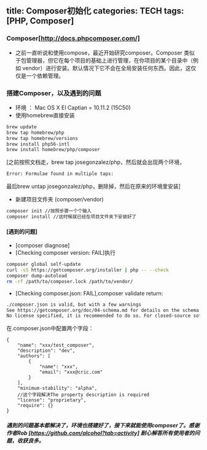 title: Composer初始化
categories: TECH
tags: [PHP, Composer]
---
### Composer[http://docs.phpcomposer.com/]
- 之前一直听说和使用compose，最近开始研究composer。Composer 类似于包管理器，但它在每个项目的基础上进行管理，在你项目的某个目录中（例如 vendor）进行安装。默认情况下它不会在全局安装任何东西。因此，这仅仅是一个依赖管理。

### 搭建Composer，以及遇到的问题
- 环境 ： Mac OS X EI Captian = 10.11.2 (15C50)
- 使用homebrew直接安装
```bash
brew update
brew tap homebrew/php
brew tap homebrew/versions
brew install php56-intl
brew install homebrew/php/composer
```

[之前按照文档走，brew tap josegonzalez/php，然后就会出现两个环境，
```bash
Error: Formulae found in multiple taps:
```
最后brew untap josegonzalez/php，删除掉，然后在原来的环境里安装]

 
- 新建项目文件夹 (composer/vendor)
```bash
composer init //按照步骤一个个输入
composer install //这时候就已经在项目文件夹下安装好了
```

#### [遇到的问题]
- [composer diagnose]
- [Checking composer version: FAIL]执行 
```bash
composer global self-update
curl -sS https://getcomposer.org/installer | php -- --check
composer dump-autoload
rm -rf /path/to/composer.lock /path/to/vendor/
```
- [Checking composer.json: FAIL],composer validate
return:
```bash
./composer.json is valid, but with a few warnings
See https://getcomposer.org/doc/04-schema.md for details on the schema
No license specified, it is recommended to do so. For closed-source software you may use "proprietary" as license.
```
在.composer.json中配置两个字段：
```language
{
    "name": "xxx/test_composer",
    "description": "dev",
    "authors": [
        {
            "name": "xxx",
            "email": "xxx@cric.com"
        }
    ],
    "minimum-stability": "alpha",
	//这个字段解决The property description is required
	"license": "proprietary",
	"require": {}
}
```

##### 遇到的问题基本都解决了，环境也搭建好了，接下来就能使用composer了。感谢作者Rob [https://github.com/alcohol?tab=activity] 耐心解答所有使用者的问题，收获良多。
